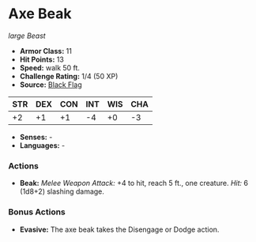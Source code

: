# Axe Beak

*large* *Beast*

- **Armor Class:** 11
- **Hit Points:** 13 
- **Speed:** walk 50 ft.
- **Challenge Rating:** 1/4 (50 XP)
- **Source:** [Black Flag](https://koboldpress.com/kpstore/product/tovrpg-pg-mv/)

| STR | DEX | CON | INT | WIS | CHA |
| --- | --- | --- | --- | --- | --- |
| +2 | +1 | +1 | -4 | +0 | -3 |

- **Senses:** -
- **Languages:** -

### Actions

- **Beak:** _Melee Weapon Attack:_ +4 to hit, reach 5 ft., one creature. _Hit:_ 6 (1d8+2) slashing damage.

### Bonus Actions

- **Evasive:** The axe beak takes the Disengage or Dodge action.
